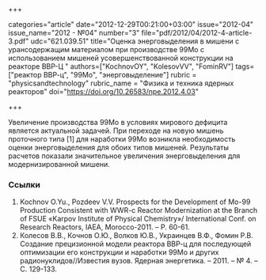 +++

categories="article"
date="2012-12-29T00:21:00+03:00"
issue="2012-04"
issue_name="2012 - №04"
number="3"
file="pdf/2012/04/2012-4-article-3.pdf"
udc="621.039.51"
title="Оценка энерговыделения в мишени с урансодержащим материалом при производстве 99Мо с использованием мишеней усовершенствованной конструкции на реакторе ВВР-Ц "
authors=["KochnovOY", "KolesovVV", "FominRV"]
tags=["реактор ВВР-ц", "99Mo", "энерговыделение"]
rubric = "physicsandtechnology"
rubric_name = "Физика и техника ядерных реакторов"
doi="https://doi.org/10.26583/npe.2012.4.03"

+++

Увеличение производства 99Mo в условиях мирового дефицита является актуальной задачей. При переходе на новую мишень проточного типа [1] для наработки 99Mo возникла необходимость оценки энерговыделения для обоих типов мишеней. Результаты расчетов показали значительное увеличения энерговыделения для модернизированной мишени.

### Ссылки

1. Kochnov O.Yu., Pozdeev V.V. Prospects for the Development of Mo-99 Production Consistent with WWR-c Reactor Modernization at the Branch of FSUE «Karpov Institute of Physical Chemistry»/ International Conf. on Research Reactors, IAEA, Morocco-2011. – Р. 60-61.
2. Колесов В.В., Кочнов О.Ю., Волков Ю.В., Украинцев В.Ф., Фомин Р.В. Создание прецизионной модели реактора ВВР-ц для последующей оптимизации его конструкции и наработки 99Mo и других радионуклидов//Известия вузов. Ядерная энергетика. – 2011. – № 4. – С. 129-133.